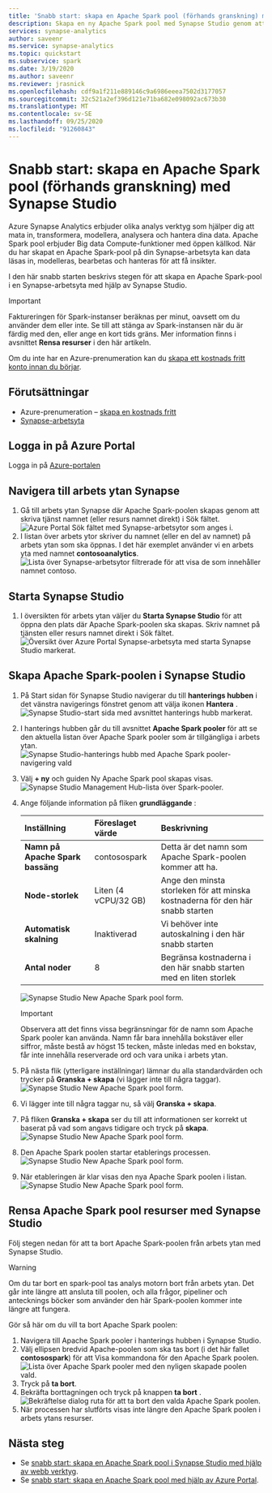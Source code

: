 ```yaml
---
title: 'Snabb start: skapa en Apache Spark pool (förhands granskning) med Synapse Studio'
description: Skapa en ny Apache Spark pool med Synapse Studio genom att följa stegen i den här hand boken.
services: synapse-analytics
author: saveenr
ms.service: synapse-analytics
ms.topic: quickstart
ms.subservice: spark
ms.date: 3/19/2020
ms.author: saveenr
ms.reviewer: jrasnick
ms.openlocfilehash: cdf9a1f211e889146c9a6986eeea7502d3177057
ms.sourcegitcommit: 32c521a2ef396d121e71ba682e098092ac673b30
ms.translationtype: MT
ms.contentlocale: sv-SE
ms.lasthandoff: 09/25/2020
ms.locfileid: "91260843"
---
```

# <a name="quickstart-create-an-apache-spark-pool-preview-using-synapse-studio"></a>Snabb start: skapa en Apache Spark pool (förhands granskning) med Synapse Studio

Azure Synapse Analytics erbjuder olika analys verktyg som hjälper dig att mata in, transformera, modellera, analysera och hantera dina data. Apache Spark pool erbjuder Big data Compute-funktioner med öppen källkod. När du har skapat en Apache Spark-pool på din Synapse-arbetsyta kan data läsas in, modelleras, bearbetas och hanteras för att få insikter.  

I den här snabb starten beskrivs stegen för att skapa en Apache Spark-pool i en Synapse-arbetsyta med hjälp av Synapse Studio.

> [!IMPORTANT]
> Faktureringen för Spark-instanser beräknas per minut, oavsett om du använder dem eller inte. Se till att stänga av Spark-instansen när du är färdig med den, eller ange en kort tids gräns. Mer information finns i avsnittet **Rensa resurser** i den här artikeln.

Om du inte har en Azure-prenumeration kan du [skapa ett kostnads fritt konto innan du börjar](https://azure.microsoft.com/free/).

## <a name="prerequisites"></a>Förutsättningar

- Azure-prenumeration – [skapa en kostnads fritt](https://azure.microsoft.com/free/)
- [Synapse-arbetsyta](./quickstart-create-workspace.md)

## <a name="sign-in-to-the-azure-portal"></a>Logga in på Azure Portal

Logga in på [Azure-portalen](https://portal.azure.com/)

## <a name="navigate-to-the-synapse-workspace"></a>Navigera till arbets ytan Synapse

1. Gå till arbets ytan Synapse där Apache Spark-poolen skapas genom att skriva tjänst namnet (eller resurs namnet direkt) i Sök fältet.
![Azure Portal Sök fältet med Synapse-arbetsytor som anges i.](media/quickstart-create-sql-pool/create-sql-pool-00a.png)
1. I listan över arbets ytor skriver du namnet (eller en del av namnet) på arbets ytan som ska öppnas. I det här exemplet använder vi en arbets yta med namnet **contosoanalytics**.
![Lista över Synapse-arbetsytor filtrerade för att visa de som innehåller namnet contoso.](media/quickstart-create-sql-pool/create-sql-pool-00b.png)

## <a name="launch-synapse-studio"></a>Starta Synapse Studio 

1. I översikten för arbets ytan väljer du **Starta Synapse Studio** för att öppna den plats där Apache Spark-poolen ska skapas. Skriv namnet på tjänsten eller resurs namnet direkt i Sök fältet.
![Översikt över Azure Portal Synapse-arbetsyta med starta Synapse Studio markerat.](media/quickstart-create-apache-spark-pool/create-spark-pool-studio-20.png)

## <a name="create-the-apache-spark-pool-in-synapse-studio"></a>Skapa Apache Spark-poolen i Synapse Studio

1. På Start sidan för Synapse Studio navigerar du till **hanterings hubben** i det vänstra navigerings fönstret genom att välja ikonen **Hantera** .
![Synapse Studio-start sida med avsnittet hanterings hubb markerat.](media/quickstart-create-apache-spark-pool/create-spark-pool-studio-21.png)

1. I hanterings hubben går du till avsnittet **Apache Spark pooler** för att se den aktuella listan över Apache Spark pooler som är tillgängliga i arbets ytan.
![Synapse Studio-hanterings hubb med Apache Spark pooler-navigering vald](media/quickstart-create-apache-spark-pool/create-spark-pool-studio-22.png)

1. Välj **+ ny** och guiden Ny Apache Spark pool skapas visas. 
![Synapse Studio Management Hub-lista över Spark-pooler.](media/quickstart-create-apache-spark-pool/create-spark-pool-studio-23.png)

1. Ange följande information på fliken **grundläggande** :

    | Inställning | Föreslaget värde | Beskrivning |
    | :------ | :-------------- | :---------- |
    | **Namn på Apache Spark bassäng** | contosospark | Detta är det namn som Apache Spark-poolen kommer att ha. |
    | **Node-storlek** | Liten (4 vCPU/32 GB) | Ange den minsta storleken för att minska kostnaderna för den här snabb starten |
    | **Automatisk skalning** | Inaktiverad | Vi behöver inte autoskalning i den här snabb starten |
    | **Antal noder** | 8 | Begränsa kostnaderna i den här snabb starten med en liten storlek|
    
    ![Synapse Studio New Apache Spark pool form.](media/quickstart-create-apache-spark-pool/create-spark-pool-studio-24.png)
    > [!IMPORTANT]
    > Observera att det finns vissa begränsningar för de namn som Apache Spark pooler kan använda. Namn får bara innehålla bokstäver eller siffror, måste bestå av högst 15 tecken, måste inledas med en bokstav, får inte innehålla reserverade ord och vara unika i arbets ytan.

1. På nästa flik (ytterligare inställningar) lämnar du alla standardvärden och trycker på **Granska + skapa** (vi lägger inte till några taggar).
 ![Synapse Studio New Apache Spark pool form.](media/quickstart-create-apache-spark-pool/create-spark-pool-studio-25.png)

1. Vi lägger inte till några taggar nu, så välj **Granska + skapa**.

1. På fliken **Granska + skapa** ser du till att informationen ser korrekt ut baserat på vad som angavs tidigare och tryck på **skapa**. 
 ![Synapse Studio New Apache Spark pool form.](media/quickstart-create-apache-spark-pool/create-spark-pool-studio-26.png)

1. Den Apache Spark poolen startar etablerings processen.
![Synapse Studio New Apache Spark pool form.](media/quickstart-create-apache-spark-pool/create-spark-pool-studio-27.png)

1. När etableringen är klar visas den nya Apache Spark poolen i listan.
![Synapse Studio New Apache Spark pool form.](media/quickstart-create-apache-spark-pool/create-spark-pool-studio-28.png)

## <a name="clean-up-apache-spark-pool-resources-using-synapse-studio"></a>Rensa Apache Spark pool resurser med Synapse Studio

Följ stegen nedan för att ta bort Apache Spark-poolen från arbets ytan med Synapse Studio.
> [!WARNING]
> Om du tar bort en spark-pool tas analys motorn bort från arbets ytan. Det går inte längre att ansluta till poolen, och alla frågor, pipeliner och antecknings böcker som använder den här Spark-poolen kommer inte längre att fungera.

Gör så här om du vill ta bort Apache Spark poolen:

1. Navigera till Apache Spark pooler i hanterings hubben i Synapse Studio.
1. Välj ellipsen bredvid Apache-poolen som ska tas bort (i det här fallet **contosospark**) för att Visa kommandona för den Apache Spark poolen.
![Lista över Apache Spark pooler med den nyligen skapade poolen vald.](media/quickstart-create-apache-spark-pool/create-spark-pool-studio-29.png)
1. Tryck på **ta bort**.
1. Bekräfta borttagningen och tryck på knappen **ta bort** .
 ![Bekräftelse dialog ruta för att ta bort den valda Apache Spark poolen.](media/quickstart-create-apache-spark-pool/create-spark-pool-studio-30.png)
1. När processen har slutförts visas inte längre den Apache Spark poolen i arbets ytans resurser. 

## <a name="next-steps"></a>Nästa steg

- Se [snabb start: skapa en Apache Spark pool i Synapse Studio med hjälp av webb verktyg](quickstart-apache-spark-notebook.md).
- Se [snabb start: skapa en Apache Spark pool med hjälp av Azure Portal](quickstart-create-apache-spark-pool-portal.md).
